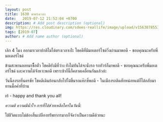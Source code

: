 ```yaml
---
layout: post
title: 1630 มาตรงเวลา
date:   2019-07-12 21:52:04 +0700
description: # Add post description (optional)
img: https://res.cloudinary.com/sdees-reallife/image/upload/v1563078553/line_1562842064718.jpg # Add image post (optional)
tags: [2019-07]
author: # Add name author (optional)
---
```

เลิก 4 โมง ออกมาเวลาปกติไม่ได้ตรงเวลาเป๊ะ โชคดีที่มีมอเตอร์ไซด์วิ่งผ่านมาพอดี - ขอบคุณนะครับพี่มอเตอร์ไซด์

ข้ามสะพานลอยมาซื็อตั๋ว โชคดียังมีที่ว่าง ยังไม่ทันได้จะนั่งรอ รถทัวร์ก็มาพอดี - ขอบคุณนะครับพี่มอเตอร์ไซด์ และความได้จังหวะพอดี เพราะช้าก็นี้ก็คลาดเคลื่อนกันแล้วล่ะ

วันนี้ลงรถที่นครชัย โชคดีเดินย้อนกลับไปได้ขึ้นรถแท๊กซี่พอดี - ในเมืองรถติดสักหน่อยแต่ก็ได้กลับมาทานมื้อค่ำที่บ้าน

เย้ - happy and thank you all!

<i class="fa fa-child" style="color:plum"></i>

*ความดี ความมีน้ำใจ การที่ได้ช่วยเหลือใครในวันนี้*:

ใช้ชีวิตแบบไม่ต้องสิ้นเปลืองทรัพยากรมากก็จัดว่าเป็นความดีด้วยนะ
